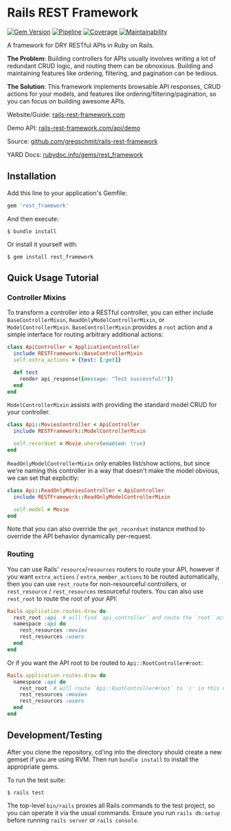 # Rails REST Framework

[![Gem Version](https://badge.fury.io/rb/rest_framework.svg)](https://badge.fury.io/rb/rest_framework)
[![Pipeline](https://github.com/gregschmit/rails-rest-framework/actions/workflows/pipeline.yml/badge.svg)](https://github.com/gregschmit/rails-rest-framework/actions/workflows/pipeline.yml)
[![Coverage](https://coveralls.io/repos/github/gregschmit/rails-rest-framework/badge.svg?branch=master)](https://coveralls.io/github/gregschmit/rails-rest-framework?branch=master)
[![Maintainability](https://api.codeclimate.com/v1/badges/ba5df7706cb544d78555/maintainability)](https://codeclimate.com/github/gregschmit/rails-rest-framework/maintainability)

A framework for DRY RESTful APIs in Ruby on Rails.

**The Problem**: Building controllers for APIs usually involves writing a lot of redundant CRUD
logic, and routing them can be obnoxious. Building and maintaining features like ordering,
filtering, and pagination can be tedious.

**The Solution**: This framework implements browsable API responses, CRUD actions for your models,
and features like ordering/filtering/pagination, so you can focus on building awesome APIs.

Website/Guide: [rails-rest-framework.com](https://rails-rest-framework.com)

Demo API: [rails-rest-framework.com/api/demo](https://rails-rest-framework.com/api/demo)

Source: [github.com/gregschmit/rails-rest-framework](https://github.com/gregschmit/rails-rest-framework)

YARD Docs: [rubydoc.info/gems/rest_framework](https://rubydoc.info/gems/rest_framework)

## Installation

Add this line to your application's Gemfile:

```ruby
gem 'rest_framework'
```

And then execute:

```shell
$ bundle install
```

Or install it yourself with:

```shell
$ gem install rest_framework
```

## Quick Usage Tutorial

### Controller Mixins

To transform a controller into a RESTful controller, you can either include `BaseControllerMixin`,
`ReadOnlyModelControllerMixin`, or `ModelControllerMixin`. `BaseControllerMixin` provides a `root`
action and a simple interface for routing arbitrary additional actions:

```ruby
class ApiController < ApplicationController
  include RESTFramework::BaseControllerMixin
  self.extra_actions = {test: [:get]}

  def test
    render api_response({message: "Test successful!"})
  end
end
```

`ModelControllerMixin` assists with providing the standard model CRUD for your controller.

```ruby
class Api::MoviesController < ApiController
  include RESTFramework::ModelControllerMixin

  self.recordset = Movie.where(enabled: true)
end
```

`ReadOnlyModelControllerMixin` only enables list/show actions, but since we're naming this
controller in a way that doesn't make the model obvious, we can set that explicitly:

```ruby
class Api::ReadOnlyMoviesController < ApiController
  include RESTFramework::ReadOnlyModelControllerMixin

  self.model = Movie
end
```

Note that you can also override the `get_recordset` instance method to override the API behavior
dynamically per-request.

### Routing

You can use Rails' `resource`/`resources` routers to route your API, however if you want
`extra_actions` / `extra_member_actions` to be routed automatically, then you can use `rest_route`
for non-resourceful controllers, or `rest_resource` / `rest_resources` resourceful routers. You can
also use `rest_root` to route the root of your API:

```ruby
Rails.application.routes.draw do
  rest_root :api  # will find `api_controller` and route the `root` action to '/api'
  namespace :api do
    rest_resources :movies
    rest_resources :users
  end
end
```

Or if you want the API root to be routed to `Api::RootController#root`:

```ruby
Rails.application.routes.draw do
  namespace :api do
    rest_root  # will route `Api::RootController#root` to '/' in this namespace ('/api')
    rest_resources :movies
    rest_resources :users
  end
end
```

## Development/Testing

After you clone the repository, cd'ing into the directory should create a new gemset if you are
using RVM. Then run `bundle install` to install the appropriate gems.

To run the test suite:

```shell
$ rails test
```

The top-level `bin/rails` proxies all Rails commands to the test project, so you can operate it via
the usual commands. Ensure you run `rails db:setup` before running `rails server` or
`rails console`.
